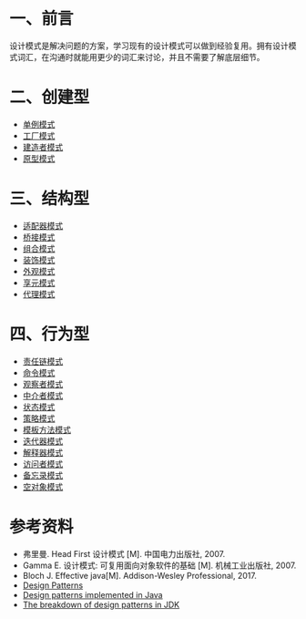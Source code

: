 # 一、前言

设计模式是解决问题的方案，学习现有的设计模式可以做到经验复用。拥有设计模式词汇，在沟通时就能用更少的词汇来讨论，并且不需要了解底层细节。

# 二、创建型


- [单例模式](设计模式%20-%20单例.md)
- [工厂模式](设计模式%20-%20工厂模式.md)
- [建造者模式](设计模式%20-%20建造者模式.md)
- [原型模式](设计模式%20-%20原型模式.md)

# 三、结构型

- [适配器模式](设计模式%20-%20适配器.md)
- [桥接模式](设计模式%20-%20桥接.md)
- [组合模式](设计模式%20-%20组合.md)
- [装饰模式](设计模式%20-%20装饰.md)
- [外观模式](设计模式%20-%20外观.md)
- [享元模式](设计模式%20-%20享元.md)
- [代理模式](设计模式%20-%20代理.md)

# 四、行为型

- [责任链模式](设计模式%20-%20责任链.md)
- [命令模式](设计模式%20-%20命令.md)
- [观察者模式](设计模式%20-%20观察者.md)
- [中介者模式](设计模式%20-%20中介者.md)
- [状态模式](设计模式%20-%20状态.md)
- [策略模式](设计模式%20-%20策略.md)
- [模板方法模式](设计模式%20-%20模板方法.md)
- [迭代器模式](设计模式%20-%20迭代器.md)
- [解释器模式](设计模式%20-%20解释器.md)
- [访问者模式](设计模式%20-%20访问者.md)
- [备忘录模式](设计模式%20-%20备忘录.md)
- [空对象模式](设计模式%20-%20空对象.md)


# 参考资料

- 弗里曼. Head First 设计模式 [M]. 中国电力出版社, 2007.
- Gamma E. 设计模式: 可复用面向对象软件的基础 [M]. 机械工业出版社, 2007.
- Bloch J. Effective java[M]. Addison-Wesley Professional, 2017.
- [Design Patterns](http://www.oodesign.com/)
- [Design patterns implemented in Java](http://java-design-patterns.com/)
- [The breakdown of design patterns in JDK](http://www.programering.com/a/MTNxAzMwATY.html)




